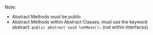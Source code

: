 Note:
- Abstract Methods must be public
- Abstract Methods within Abstract Classes, must use the keyword abstract: `public abstract void letMove();`
	(not within Interfaces)